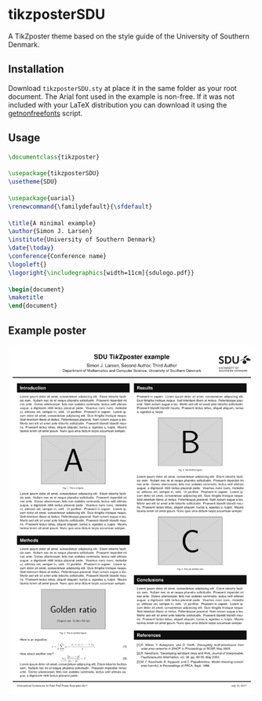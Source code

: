 tikzposterSDU
=============

A TikZposter theme based on the style guide of the University of Southern Denmark.

## Installation

Download `tikzposterSDU.sty` at place it in the same folder as your root document. The Arial font used in the example is non-free. If it was not included with your LaTeX distribution you can download it using the [getnonfreefonts](https://www.tug.org/fonts/getnonfreefonts) script.

## Usage

```latex
\documentclass{tikzposter}

\usepackage{tikzposterSDU}
\usetheme{SDU}

\usepackage{uarial}
\renewcommand{\familydefault}{\sfdefault}

\title{A minimal example}
\author{Simon J. Larsen}
\institute{University of Southern Denmark}
\date{\today}
\conference{Conference name}
\logoleft{}
\logoright{\includegraphics[width=11cm]{sdulogo.pdf}}

\begin{document}
\maketitle
\end{document}
```

## Example poster

![Sample](example.png)

